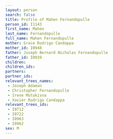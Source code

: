 ```yaml
---
layout: person
search: false
title: Profile of Mahen Fernandopulle
person_id: I1143
first_name: Mahen
last_name: Fernandopulle
full_name: Mahen Fernandopulle
mother: Grace Rodrigo Candappa
mother_id: I0948
father: Joseph Bernard Nicholas Fernandopulle
father_id: I0939
children:
children_ids:
partners:
partner_ids:
relevant_trees_names:
 - Joseph Adaman
 - Christopher Fernandopulle
 - Irene Mutukisna
 - Xavier Rodrigo Candappa
relevant_trees_ids:
 - I0712
 - I0722
 - I0963
 - I0962
sex: M
---
```


